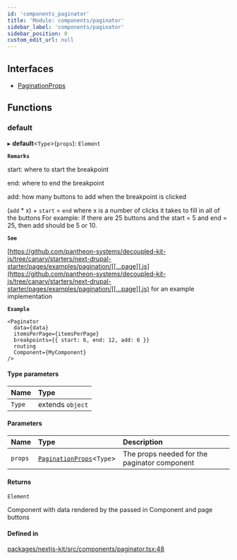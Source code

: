 ```yaml
---
id: 'components_paginator'
title: 'Module: components/paginator'
sidebar_label: 'components/paginator'
sidebar_position: 0
custom_edit_url: null
---
```


## Interfaces

- [PaginationProps](../interfaces/components_paginator.PaginationProps.md)

## Functions

### default

▸ **default**<`Type`\>(`props`): `Element`

**`Remarks`**

start: where to start the breakpoint

end: where to end the breakpoint

add: how many buttons to add when the breakpoint is clicked

(`add` \* x) + `start` = `end` where x is a number of clicks it takes to fill in
all of the buttons For example: If there are 25 buttons and the start = 5 and
end = 25, then add should be 5 or 10.

**`See`**

[https://github.com/pantheon-systems/decoupled-kit-js/tree/canary/starters/next-drupal-starter/pages/examples/pagination/[[...page]].js](https://github.com/pantheon-systems/decoupled-kit-js/tree/canary/starters/next-drupal-starter/pages/examples/pagination/[[...page]].js)
for an example implementation

**`Example`**

```
<Paginator
  data={data}
  itemsPerPage={itemsPerPage}
  breakpoints={{ start: 6, end: 12, add: 6 }}
  routing
  Component={MyComponent}
/>
```

#### Type parameters

| Name   | Type             |
| :----- | :--------------- |
| `Type` | extends `object` |

#### Parameters

| Name    | Type                                                                                | Description                                  |
| :------ | :---------------------------------------------------------------------------------- | :------------------------------------------- |
| `props` | [`PaginationProps`](../interfaces/components_paginator.PaginationProps.md)<`Type`\> | The props needed for the paginator component |

#### Returns

`Element`

Component with data rendered by the passed in Component and page buttons

#### Defined in

[packages/nextjs-kit/src/components/paginator.tsx:48](https://github.com/pantheon-systems/decoupled-kit-js/blob/4f3ee4f/packages/nextjs-kit/src/components/paginator.tsx#L48)
